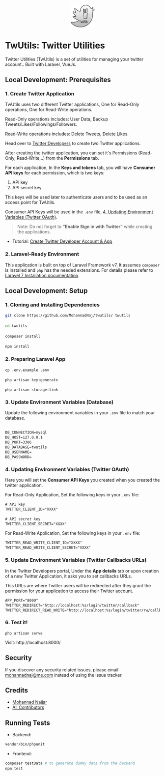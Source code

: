 <p align="center"><img style="display: inline;" width="80px" src="resources/images/twutils3.png" alt="TwUtils"></p>

# TwUtils: Twitter Utilities

Twitter Utilities (TwUtils) is a set of utilities for managing your twitter account.. Built with Laravel, VueJs.

## Local Development: Prerequisites

### 1. Create Twitter Application

TwUtils uses two different Twitter applications, One for Read-Only operations, One for Read-Write operations.

Read-Only operations includes: User Data, Backup Tweets/Likes/Followings/Followers.

Read-Write operations includes: Delete Tweets, Delete Likes.

Head over to [Twitter Developers](https://developer.twitter.com/en/apps) to create two Twitter applications.

After creating the twitter application, you can set it's Permissions (Read-Only, Read-Write,..) from the **Permissions** tab.

For each application, In the **Keys and tokens** tab, you will have **Consumer API keys** for each permission, which is two keys:

1. API key
2. API secret key

This keys will be used later to authenticate users and to be used as an access point for TwUtils.

Consumer API Keys will be used in the `.env` file, [4. Updating Environment Variables (Twitter OAuth)](#4-updating-environment-variables-twitter-oauth).

> Note: Do not forget to **"Enable Sign in with Twitter"** while creating the applications.

- Tutorial: [Create Twitter Developer Account & App](https://medium.com/@divyeshardeshana/create-twitter-developer-account-app-4ac55e945bf4)

### 2. Laravel-Ready Environment

This application is built on top of Laravel Framework v7, It assumes `composer` is installed and `php` has the needed extensions. For details please refer to [Laravel 7 Installation documentation](https://laravel.com/docs/7.x#installation).


## Local Development: Setup

### 1. Cloning and Installing Dependencies

``` bash
git clone https://github.com/MohannadNaj/twutils/ twutils

cd twutils

composer install

npm install
```

### 2. Preparing Laravel App

```
cp .env.example .env

php artisan key:generate

php artisan storage:link
```

### 3. Update Environment Variables (Database)

Update the following environment variables in your `.env` file to match your database.

```

DB_CONNECTION=mysql
DB_HOST=127.0.0.1
DB_PORT=3306
DB_DATABASE=twutils
DB_USERNAME=
DB_PASSWORD=
```

### 4. Updating Environment Variables (Twitter OAuth)

Here you will set the **Consumer API Keys** you created when you created the twitter application.


For Read-Only Application, Set the following keys in your `.env` file:

```
# API key
TWITTER_CLIENT_ID="XXXX"

# API secret key
TWITTER_CLIENT_SECRET="XXXX"
```

For Read-Write Application, Set the following keys in your `.env` file:
```
TWITTER_READ_WRITE_CLIENT_ID="XXXX"
TWITTER_READ_WRITE_CLIENT_SECRET="XXXX"
```

### 5. Update Environment Variables (Twitter Callbacks URLs)

In the Twitter Developers portal, Under the **App details** tab or upon creation of a new Twitter Application, it asks you to set callbacks URLs.

This URLs are where Twitter users will be redirected after they grant the permission for your application to access their Twitter account.


```
APP_PORT="8000"
TWITTER_REDIRECT="http://localhost:%s/login/twitter/callback"
TWITTER_REDIRECT_READ_WRITE="http://localhost:%s/login/twitter/rw/callback"
```

### 6. Test it!

```
php artisan serve
```

Visit:
http://localhost:8000/



## Security

If you discover any security related issues, please email mohannadnaj@me.com instead of using the issue tracker.

## Credits

- [Mohannad Najjar](https://github.com/mohannadnaj)
- [All Contributors](../../contributors)

## Running Tests

- Backend:

``` bash
vendor/bin/phpunit
```

- Frontend:

``` bash
composer testData # to generate dummy data from the backend
npm test
```
